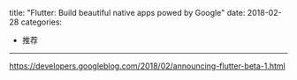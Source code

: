 title: "Flutter: Build beautiful native apps powed by Google"
date: 2018-02-28
categories:
- 推荐
---

https://developers.googleblog.com/2018/02/announcing-flutter-beta-1.html
